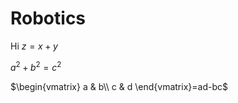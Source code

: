 # Robotics


Hi $z = x + y$

$a^2 + b^2 = c^2$

$\begin{vmatrix}
    a & b\\
    c & d
\end{vmatrix}=ad-bc$
